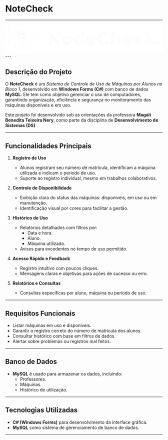# NoteCheck
---
<img src="./NoteCheck/Resources/LogoTipoNoteCheckFinal.png" alt="Logo do projeto">
---

## Descrição do Projeto
O **NoteCheck** é um *Sistema de Controle de Uso de Máquinas por Alunos no Bloco 1*, desenvolvido em **Windows Forms (C#)** com banco de dados **MySQL**. Ele tem como objetivo gerenciar o uso de computadores, garantindo organização, eficiência e segurança no monitoramento das máquinas disponíveis e em uso.

Este projeto foi desenvolvido sob as orientações da professora **Magali Benedita Teixeira Nery**, como parte da disciplina de **Desenvolvimento de Sistemas (DS)**.

---

## Funcionalidades Principais

1. **Registro de Uso**
   - Alunos registram seu número de matrícula, identificam a máquina utilizada e indicam o período de uso.
   - Suporte ao registro individual, mesmo em trabalhos colaborativos.

2. **Controle de Disponibilidade**
   - Exibição clara do status das máquinas: disponíveis, em uso ou em manutenção.
   - Identificação visual por cores para facilitar a gestão.

3. **Histórico de Uso**
   - Relatórios detalhados com filtros por:
     - Data e hora.
     - Aluno.
     - Máquina utilizada.
   - Avisos para excedentes no tempo de uso permitido.

4. **Acesso Rápido e Feedback**
   - Registro intuitivo com poucos cliques.
   - Mensagens claras e objetivas para ações de sucesso ou erro.

5. **Relatórios e Consultas**
   - Consultas específicas por aluno, máquina ou período de uso.

---

## Requisitos Funcionais

- Listar máquinas em uso e disponíveis.
- Garantir o registro correto do número de matrícula dos alunos.
- Consultar histórico com base em filtros de dados.
- Alertar sobre problemas ou registros mal feitos.

---

## Banco de Dados

- **MySQL** é usado para armazenar os dados, incluindo:
  - Professores.
  - Máquinas.
  - Histórico de utilização.

---

## Tecnologias Utilizadas

- **C# (Windows Forms)** para desenvolvimento da interface gráfica.
- **MySQL** como sistema de gerenciamento de banco de dados.

---
